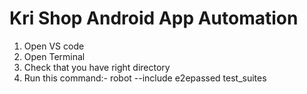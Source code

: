 # Kri Shop Android App Automation

1. Open VS code 
2. Open Terminal
3. Check that you have right directory
4. Run this command:-     robot --include e2epassed test_suites 
